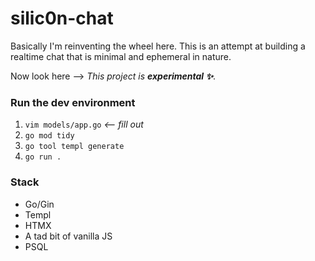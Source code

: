 # silic0n-chat
Basically I'm reinventing the wheel here. This is an attempt at building a realtime chat that is minimal and ephemeral in nature. 

Now look here --> *This project is **experimental ✨***. 


### Run the dev environment
1. `vim models/app.go` *<-- fill out*
2. `go mod tidy`
3. `go tool templ generate`
4. `go run .`


### Stack
- Go/Gin
- Templ
- HTMX
- A tad bit of vanilla JS
- PSQL

